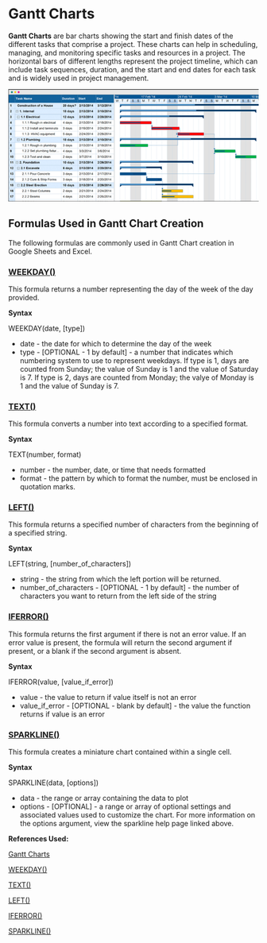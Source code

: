 # Gantt Charts

**Gantt Charts** are bar charts showing the start and finish dates of the different tasks that comprise a project. These charts can help in scheduling, managing, and monitoring specific tasks and resources in a project. The horizontal bars of different lengths represent the project timeline, which can include task sequences, duration, and the start and end dates for each task and is widely used in project management.

![gantt_chart.png](images/gantt_chart.png)


## Formulas Used in Gantt Chart Creation

The following formulas are commonly used in Gantt Chart creation in Google Sheets and Excel. 

### [WEEKDAY()](https://support.google.com/docs/answer/3092985?hl=en)
This formula returns a number representing the day of the week of the day provided. 

**Syntax**

WEEKDAY(date, [type])

  * date - the date for which to determine the day of the week
  * type - [OPTIONAL - 1 by default] - a number that indicates which numbering system to use to represent weekdays. If type is 1, days are counted from Sunday; the value of Sunday is 1 and the value of Saturday is 7. If type is 2, days are counted from Monday; the valye of Monday is 1 and the value of Sunday is 7.


### [TEXT()](https://support.google.com/docs/answer/3094139?hl=en&sjid=3583168966296803426-NC)
This formula converts a number into text according to a specified format.

**Syntax**

TEXT(number, format)

  * number - the number, date, or time that needs formatted
  * format - the pattern by which to format the number, must be enclosed in quotation marks.

### [LEFT()](https://support.google.com/docs/answer/3094079?hl=en)
This formula returns a specified number of characters from the beginning of a specified string.

**Syntax**

LEFT(string, [number_of_characters])

  * string - the string from which the left portion will be returned.
  * number_of_characters - [OPTIONAL - 1 by default] - the number of characters you want to return from the left side of the string

### [IFERROR()](https://support.google.com/docs/answer/3093304?hl=en&sjid=3583168966296803426-NC)
This formula returns the first argument if there is not an error value. If an error value is present, the formula will return the second argument if present, or a blank if the second argument is absent.

**Syntax**

IFERROR(value, [value_if_error])

  * value - the value to return if value itself is not an error
  * value_if_error - [OPTIONAL - blank by default] - the value the function returns if value is an error

### [SPARKLINE()](https://support.google.com/docs/answer/3093289?hl=en&sjid=3583168966296803426-NC)
This formula creates a miniature chart contained within a single cell.

**Syntax**

SPARKLINE(data, [options])

  * data - the range or array containing the data to plot
  * options - [OPTIONAL] - a range or array of optional settings and associated values used to customize the chart. For more information on the options argument, view the sparkline help page linked above.

**References Used:**

[Gantt Charts](https://www.investopedia.com/terms/g/gantt-chart.asp)

[WEEKDAY()](https://support.google.com/docs/answer/3092985?hl=en)

[TEXT()](https://support.google.com/docs/answer/3094139?hl=en&sjid=3583168966296803426-NC)

[LEFT()](https://support.google.com/docs/answer/3094079?hl=en)

[IFERROR()](https://support.google.com/docs/answer/3093304?hl=en&sjid=3583168966296803426-NC)

[SPARKLINE()](https://support.google.com/docs/answer/3093289?hl=en&sjid=3583168966296803426-NC)
